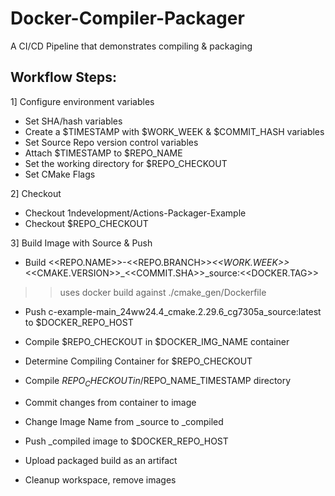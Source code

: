 # Docker-Compiler-Packager
A CI/CD Pipeline that demonstrates compiling &amp; packaging

## Workflow Steps:

1] Configure environment variables
- Set SHA/hash variables
- Create a $TIMESTAMP with $WORK_WEEK & $COMMIT_HASH variables
- Set Source Repo version control variables
- Attach $TIMESTAMP to $REPO_NAME
- Set the working directory for $REPO_CHECKOUT
- Set CMake Flags

2] Checkout
- Checkout 1ndevelopment/Actions-Packager-Example
- Checkout $REPO_CHECKOUT

3] Build Image with Source & Push
- Build <<REPO.NAME>>-<<REPO.BRANCH>>_<<WORK.WEEK>>_<<CMAKE.VERSION>>_<<COMMIT.SHA>>_source:<<DOCKER.TAG>>
>> uses docker build against ./cmake_gen/Dockerfile
- Push c-example-main_24ww24.4_cmake.2.29.6_cg7305a_source:latest to $DOCKER_REPO_HOST

- Compile $REPO_CHECKOUT in $DOCKER_IMG_NAME container
- Determine Compiling Container for $REPO_CHECKOUT
- Compile $REPO_CHECKOUT in /$REPO_NAME_TIMESTAMP directory
- Commit changes from container to image
- Change Image Name from _source to _compiled

- Push _compiled image to $DOCKER_REPO_HOST

- Upload packaged build as an artifact

- Cleanup workspace, remove images